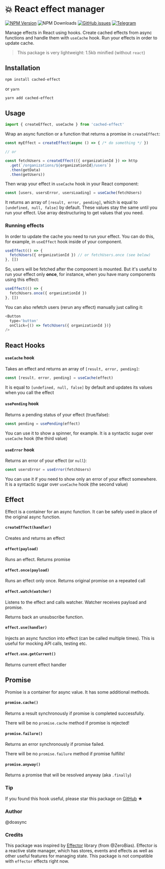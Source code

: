 # 💥 React effect manager

[![NPM Version][npm-image]][npm-url] ![NPM Downloads][downloads-image] [![GitHub issues][issues-image]][issues-url] [![Telegram][telegram-image]][telegram-url]

[npm-image]: https://img.shields.io/npm/v/cached-effect.svg
[npm-url]: https://www.npmjs.com/package/cached-effect
[downloads-image]: https://img.shields.io/npm/dw/cached-effect.svg
[issues-image]: https://img.shields.io/github/issues/doasync/cached-effect.svg
[issues-url]: https://github.com/doasync/cached-effect/issues
[telegram-image]: http://i.imgur.com/WANXk3d.png
[telegram-url]: https://t.me/doasync

Manage effects in React using hooks.
Create cached effects from async functions and handle them with `useCache` hook.
Run your effects in order to update cache.

> This package is very lightweight: 1.5kb minified (without `react`)

## Installation

```bash
npm install cached-effect
```

or `yarn`

```bash
yarn add cached-effect
```

## Usage

```js
import { createEffect, useCache } from 'cached-effect'
```

Wrap an async function or a function that returns a promise in `createEffect`:

```js
const myEffect = createEffect(async () => { /* do something */ })

// or

const fetchUsers = createEffect(({ organizationId }) => http
  .get(`/organizations/${organizationId}/users`)
  .then(getData)
  .then(getUsers))
```

Then wrap your effect in `useCache` hook in your React component:

```js
const [users, usersError, usersLoading] = useCache(fetchUsers)
```

It returns an array of `[result, error, pending]`, which is equal to
`[undefined, null, false]` by default. These values stay the same until you run
your effect. Use array destructuring to get values that you need.

### Running effects

In order to update the cache you need to run your effect.
You can do this, for example, in `useEffect` hook inside of your component.

```js
useEffect(() => {
  fetchUsers({ organizationId }) // or fetchUsers.once (see below)
}, [])
```

So, users will be fetched after the component is mounted.
But it's useful to run your effect only **once**, for instance,
when you have many components using this effect:

```js
useEffect(() => {
  fetchUsers.once({ organizationId })
}, [])
```

You can also refetch users (rerun any effect) manually just calling it:

```js
<Button
  type='button'
  onClick={() => fetchUsers({ organizationId })}
/>
```

## React Hooks

#### `useCache` hook

Takes an effect and returns an array of `[result, error, pending]`:

```js
const [result, error, pending] = useCache(effect)
```

It is equal to `[undefined, null, false]` by default and updates its values
when you call the effect

#### `usePending` hook

Returns a pending status of your effect (true/false):

```js
const pending = usePending(effect)
```

You can use it to show a spinner, for example.
It is a syntactic sugar over `useCache` hook (the third value)

#### `useError` hook

Returns an error of your effect (or `null`):

```js
const usersError = useError(fetchUsers)
```

You can use it if you need to show only an error of your effect somewhere.
It is a syntactic sugar over `useCache` hook (the second value)

## Effect

Effect is a container for an async function. It can be safely used in place of
the original async function.

#### `createEffect(handler)`

Creates and returns an effect

#### `effect(payload)`

Runs an effect. Returns promise

#### `effect.once(payload)`

Runs an effect only once. Returns original promise on a repeated call

#### `effect.watch(watcher)`

Listens to the effect and calls watcher. Watcher receives payload and promise.

Returns back an unsubscribe function.

#### `effect.use(handler)`

Injects an async function into effect (can be called multiple times).
This is useful for mocking API calls, testing etc.

#### `effect.use.getCurrent()`

Returns current effect handler

## Promise

Promise is a container for async value. It has some additional methods.

#### `promise.cache()`

Returns a result synchronously if promise is completed successfully. 

There will be no `promise.cache` method if promise is rejected!

#### `promise.failure()`

Returns an error synchronously if promise failed.

There will be no `promise.failure` method if promise fulfills!

#### `promise.anyway()`

Returns a promise that will be resolved anyway (aka `.finally`)

### Tip

If you found this hook useful, please star this package on [GitHub](https://github.com/doasync/cached-effect) ★

### Author

@doasync

### Credits

This package was inspired by [Effector](https://github.com/zerobias/effector) library (from @ZeroBias). Effector is a reactive state manager, which has stores, events and effects as well as other useful features for managing state. This package is not compatible with `effector` effects right now.

